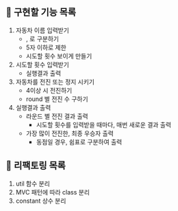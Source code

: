 ## 📌 구현할 기능 목록

1. 자동차 이름 입력받기
   - , 로 구분하기
   - 5자 이하로 제한
   - 시도할 횟수 보이게 만들기
2. 시도할 횟수 입력받기
   - 실행결과 출력
3. 자동차를 전진 또는 정지 시키기
   - 4이상 시 전진하기
   - round 별 전진 수 구하기
4. 실행결과 출력
   - 라운드 별 전진 결과 출력
     - 시도할 횟수를 입력받을 때마다, 매번 새로운 결과 출력
   - 가장 많이 전진한, 최종 우승자 출력
     - 동점일 경우, 쉼표로 구분하여 출력

## 📌 리팩토링 목록

1. util 함수 분리
2. MVC 패턴에 따라 class 분리
3. constant 상수 분리
